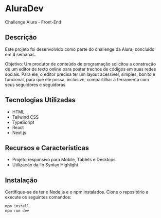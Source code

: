 # AluraDev

Challenge Alura - Front-End

## Descrição

Este projeto foi desenvolvido como parte do challenge da Alura, concluído em 4 semanas. 

Objetivo:
Um produtor de conteúdo de programação solicitou a construção de um editor de texto online para postar trechos de códigos em suas redes sociais. Para ele, o editor precisa ter um layout acessível, simples, bonito e funcional, para que ele possa, inclusive, compartilhar a ferramenta com seus seguidores e seguidoras.

## Tecnologias Utilizadas

- HTML
- Tailwind CSS
- TypeScript
- React
- Next.js

## Recursos e Características

- Projeto responsivo para Mobile, Tablets e Desktops
- Utilização da lib Syntax Highlight

## Instalação

Certifique-se de ter o Node.js e o npm instalados. Clone o repositório e execute os seguintes comandos:

```bash
npm install
npm run dev
